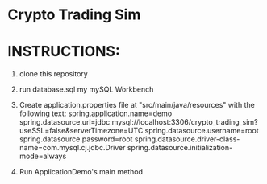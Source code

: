 # Crypto Trading Sim


# INSTRUCTIONS:

1) clone this repository
2) run database.sql my mySQL Workbench
3) Create application.properties file at "src/main/java/resources" with the following text:
    spring.application.name=demo
    spring.datasource.url=jdbc:mysql://localhost:3306/crypto_trading_sim?useSSL=false&serverTimezone=UTC
    spring.datasource.username=root
    spring.datasource.password=root
    spring.datasource.driver-class-name=com.mysql.cj.jdbc.Driver
    spring.datasource.initialization-mode=always

4) Run ApplicationDemo's main method
